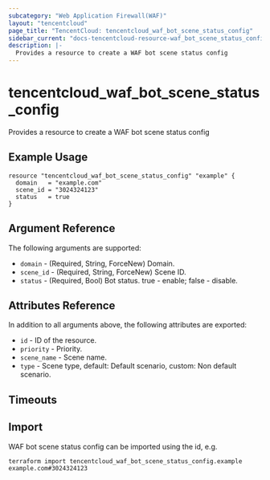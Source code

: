 ```yaml
---
subcategory: "Web Application Firewall(WAF)"
layout: "tencentcloud"
page_title: "TencentCloud: tencentcloud_waf_bot_scene_status_config"
sidebar_current: "docs-tencentcloud-resource-waf_bot_scene_status_config"
description: |-
  Provides a resource to create a WAF bot scene status config
---
```


# tencentcloud_waf_bot_scene_status_config

Provides a resource to create a WAF bot scene status config

## Example Usage

```hcl
resource "tencentcloud_waf_bot_scene_status_config" "example" {
  domain   = "example.com"
  scene_id = "3024324123"
  status   = true
}
```

## Argument Reference

The following arguments are supported:

* `domain` - (Required, String, ForceNew) Domain.
* `scene_id` - (Required, String, ForceNew) Scene ID.
* `status` - (Required, Bool) Bot status. true - enable; false - disable.

## Attributes Reference

In addition to all arguments above, the following attributes are exported:

* `id` - ID of the resource.
* `priority` - Priority.
* `scene_name` - Scene name.
* `type` - Scene type, default: Default scenario, custom: Non default scenario.


## Timeouts

<no value>


## Import

WAF bot scene status config can be imported using the id, e.g.

```
terraform import tencentcloud_waf_bot_scene_status_config.example example.com#3024324123
```

